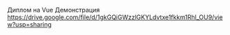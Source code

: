 Диплом на Vue
Демонстрация https://drive.google.com/file/d/1gkGQiGWzzlGKYLdvtxe1fkkm1Rhl_OU9/view?usp=sharing
